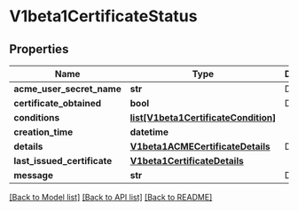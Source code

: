 # V1beta1CertificateStatus

## Properties
Name | Type | Description | Notes
------------ | ------------- | ------------- | -------------
**acme_user_secret_name** | **str** | Deprecated | [optional] 
**certificate_obtained** | **bool** | Deprecated | [optional] 
**conditions** | [**list[V1beta1CertificateCondition]**](V1beta1CertificateCondition.md) |  | [optional] 
**creation_time** | **datetime** |  | [optional] 
**details** | [**V1beta1ACMECertificateDetails**](V1beta1ACMECertificateDetails.md) | Deprecated | [optional] 
**last_issued_certificate** | [**V1beta1CertificateDetails**](V1beta1CertificateDetails.md) |  | [optional] 
**message** | **str** | Deprecated | [optional] 

[[Back to Model list]](../README.md#documentation-for-models) [[Back to API list]](../README.md#documentation-for-api-endpoints) [[Back to README]](../README.md)



